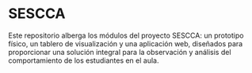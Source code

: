 # SESCCA
Este repositorio alberga los módulos del proyecto SESCCA: un prototipo físico, un tablero de visualización y una aplicación web, diseñados para proporcionar una solución integral para la observación y análisis del comportamiento de los estudiantes en el aula.
